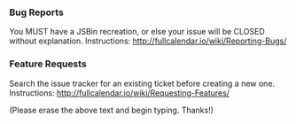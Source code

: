 ### Bug Reports
You MUST have a JSBin recreation, or else your issue will be CLOSED without explanation.
Instructions: http://fullcalendar.io/wiki/Reporting-Bugs/

### Feature Requests
Search the issue tracker for an existing ticket before creating a new one.
Instructions: http://fullcalendar.io/wiki/Requesting-Features/

(Please erase the above text and begin typing. Thanks!)